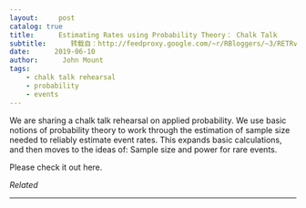 ```yaml
---
layout:     post
catalog: true
title:      Estimating Rates using Probability Theory： Chalk Talk
subtitle:      转载自：http://feedproxy.google.com/~r/RBloggers/~3/RETRvcbriQQ/
date:      2019-06-10
author:      John Mount
tags:
    - chalk talk rehearsal
    - probability
    - events
---
```






We are sharing a chalk talk rehearsal on applied probability. We use basic notions of probability theory to work through the estimation of sample size needed to reliably estimate event rates. This expands basic calculations, and then moves to the ideas of: Sample size and power for rare events.


Please check it out here.


*Related*







---
